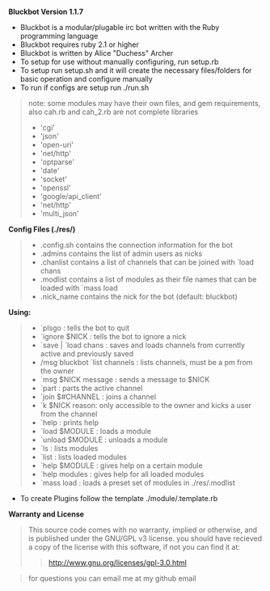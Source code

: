 **Bluckbot Version 1.1.7**

- Bluckbot is a modular/plugable irc bot written with the Ruby programming language
- Bluckbot requires ruby 2.1 or higher
- Bluckbot is written by Alice "Duchess" Archer
- To setup for use without manually configuring, run setup.rb
- To setup run setup.sh and it will create the necessary files/folders for basic operation and configure manually
- To run if configs are setup run ./run.sh

>note: some modules may have their own files, and gem requirements, also cah.rb and cah_2.rb are not complete
>libraries
>- 'cgi'
>- 'json'
>- 'open-uri'
>- 'net/http'
>- 'optparse'
>- 'date'
>- 'socket'
>- 'openssl'
>- 'google/api_client'
>- 'net/http'
>- 'multi_json'

**Config Files (./res/)**

>- .config.sh contains the connection information for the bot
>- .admins contains the list of admin users as nicks
>- .chanlist contains a list of channels that can be joined with `load chans
>- .modlist contains a list of modules as their file names that can be loaded with `mass load
>- .nick_name contains the nick for the bot (default: bluckbot)

**Using:**

>- \`plsgo : tells the bot to quit
>- \`ignore $NICK : tells the bot to ignore a nick
>- \`save | \`load chans : saves and loads channels from currently active and previously saved
>- /msg bluckbot `list channels : lists channels, must be a pm from the owner
>- \`msg $NICK message : sends a message to $NICK
>- \`part : parts the active channel
>- \`join $#CHANNEL : joins a channel
>- \`k $NICK reason: only accessible to the owner and kicks a user from the channel
>- \`help : prints help
>- \`load $MODULE : loads a module
>- \`unload $MODULE : unloads a module
>- \`ls : lists modules
>- \`list : lists loaded modules
>- \`help $MODULE : gives help on a certain module
>- \`help modules : gives help for all loaded modules
>- \`mass load : loads a preset set of modules in ./res/.modlist

- To create Plugins follow the template ./module/.template.rb


**Warranty and License**

> This source code comes with no warranty, implied or otherwise, and is published under the GNU/GPL v3 license.
> you should have recieved a copy of the license with this software, if not you can find it at:
>>http://www.gnu.org/licenses/gpl-3.0.html

> for questions you can email me at my github email
